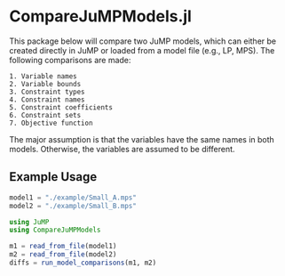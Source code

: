 # CompareJuMPModels.jl

This package below will compare two JuMP models, which can either be 
created directly in JuMP or loaded from a model file (e.g., LP, MPS). 
The following comparisons are made:

    1. Variable names
    2. Variable bounds
    3. Constraint types
    4. Constraint names
    5. Constraint coefficients
    6. Constraint sets
    7. Objective function

The major assumption is that the variables have the same names in both models.
Otherwise, the variables are assumed to be different.

## Example Usage
```julia
model1 = "./example/Small_A.mps"
model2 = "./example/Small_B.mps"

using JuMP
using CompareJuMPModels

m1 = read_from_file(model1)
m2 = read_from_file(model2)
diffs = run_model_comparisons(m1, m2)
```
